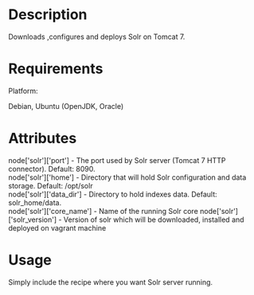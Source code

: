 Description
===========
Downloads ,configures and deploys Solr on Tomcat 7.

Requirements
============

Platform:

Debian, Ubuntu (OpenJDK, Oracle)

Attributes
==========

node['solr']['port'] - The port used by Solr server (Tomcat 7 HTTP connector). Default: 8090.    
node['solr']['home'] - Directory that will hold Solr configuration and data storage. Default: /opt/solr     
node['solr']['data_dir'] - Directory to hold indexes data. Default: solr_home/data.     
node['solr']['core_name'] - Name of the running Solr core
node['solr']['solr_version'] - Version of solr which will be downloaded, installed and deployed on vagrant machine

Usage
=====

Simply include the recipe where you want Solr server running.
